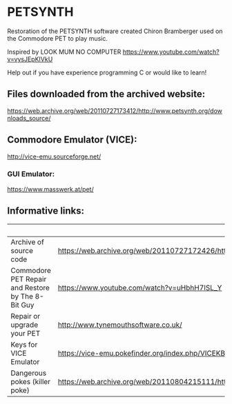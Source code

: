 # PETSYNTH
Restoration of the PETSYNTH software created Chiron Bramberger used on the Commodore PET to play music.

Inspired by LOOK MUM NO COMPUTER https://www.youtube.com/watch?v=vysJEpKIVkU

Help out if you have experience programming C or would like to learn!

## Files downloaded from the archived website:
https://web.archive.org/web/20110727173412/http://www.petsynth.org/downloads_source/



## Commodore Emulator (VICE):
http://vice-emu.sourceforge.net/
### GUI Emulator:
https://www.masswerk.at/pet/

## Informative links:
|  | Link |
|------|------|
| Archive of source code | https://web.archive.org/web/20110727172426/http://www.petsynth.org/ |
| Commodore PET Repair and Restore by The 8-Bit Guy | https://www.youtube.com/watch?v=uHbhH7ISL_Y |
| Repair or upgrade your PET | http://www.tynemouthsoftware.co.uk/ |
| Keys for VICE Emulator | https://vice-emu.pokefinder.org/index.php/VICEKB |
| Dangerous pokes (killer poke) | https://web.archive.org/web/20110804215111/http://www.6502.org/users/andre/petindex/poke/index.html |
